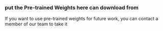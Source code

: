 ### put the Pre-trained Weights  here can download from 
If you want to use pre-trained weights for future work, you can contact a member of our team to take it 